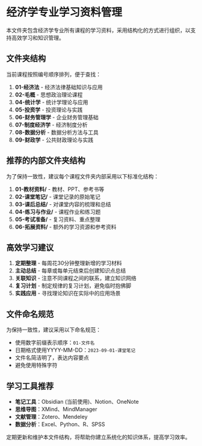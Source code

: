 # 经济学专业学习资料管理

本文件夹包含经济学专业所有课程的学习资料，采用结构化的方式进行组织，以支持高效学习和知识管理。

## 文件夹结构

当前课程按照编号顺序排列，便于查找：

1. **01-经济法** - 经济法律基础知识与应用
2. **02-毛概** - 思想政治理论课程
3. **04-统计学** - 统计学理论与应用
4. **05-投资学** - 投资理论与实践
5. **06-财务管理学** - 企业财务管理基础
6. **07-制度经济学** - 经济制度分析
7. **08-数据分析** - 数据分析方法与工具
8. **09-财政学** - 公共财政理论与实践

## 推荐的内部文件夹结构

为了保持一致性，建议每个课程文件夹内部采用以下标准化结构：

1. **01-教材资料/** - 教材、PPT、参考书等
2. **02-课堂笔记/** - 课堂记录的原始笔记
3. **03-课后总结/** - 对课堂内容的梳理和总结
4. **04-练习与作业/** - 课程作业和练习题
5. **05-考试准备/** - 复习资料、重点整理
6. **06-拓展资料/** - 额外的学习资源和参考资料

## 高效学习建议

1. **定期整理** - 每周花30分钟整理新增的学习材料
2. **主动总结** - 每章或每单元结束后创建知识点总结
3. **关联知识** - 注意不同课程之间的联系，建立知识网络
4. **复习计划** - 制定规律的复习计划，避免临时抱佛脚
5. **实践应用** - 寻找理论知识在实际中的应用场景

## 文件命名规范

为保持一致性，建议采用以下命名规范：

- 使用数字前缀表示顺序：`01-文件名`
- 日期格式使用YYYY-MM-DD：`2023-09-01-课堂笔记`
- 文件名简洁明了，表达内容要点
- 避免使用特殊字符

## 学习工具推荐

- **笔记工具**：Obsidian (当前使用)、Notion、OneNote
- **思维导图**：XMind、MindManager
- **文献管理**：Zotero、Mendeley
- **数据分析**：Excel、Python、R、SPSS

定期更新和维护本文件结构，将帮助你建立系统化的知识体系，提高学习效率。 